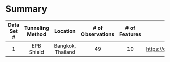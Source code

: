 # Summary 
| Data Set #|Tunneling Method |Location           |# of Observations|# of Features|Data Source                                       |
|:---------:|:---------------:|:-----------------:|:---------------:|:-----------:|:------------------------------------------------:|
|    1      | EPB Shield      | Bangkok, Thailand |        49       |       10    | https://doi.org/10.1016/j.tust.2005.06.007       |
